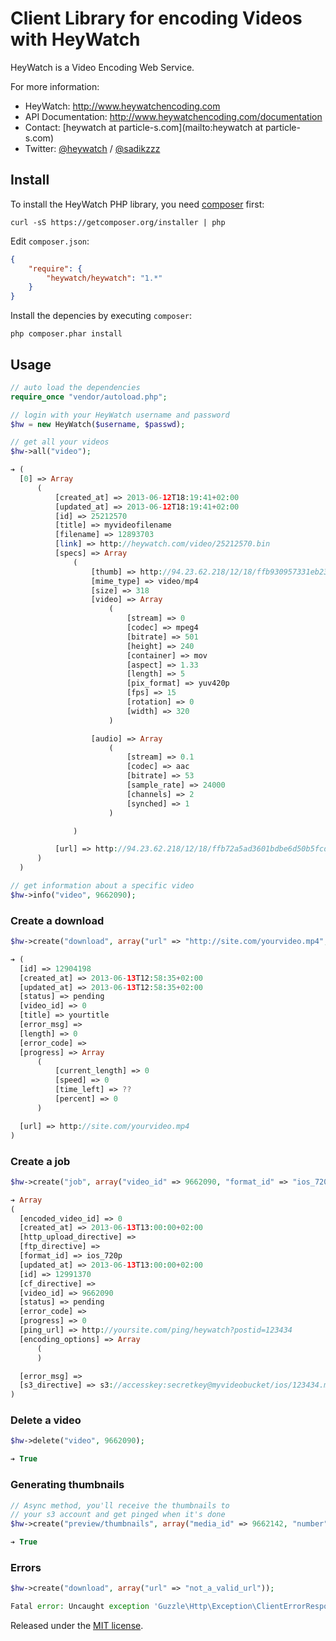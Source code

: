 # Client Library for encoding Videos with HeyWatch #

HeyWatch is a Video Encoding Web Service.

For more information:

* HeyWatch: http://www.heywatchencoding.com
* API Documentation: http://www.heywatchencoding.com/documentation
* Contact: [heywatch at particle-s.com](mailto:heywatch at particle-s.com)
* Twitter: [@heywatch](http://twitter.com/heywatch) / [@sadikzzz](http://twitter.com/sadikzzz)

## Install ##

To install the HeyWatch PHP library, you need [composer](http://getcomposer.org) first:

``` console
curl -sS https://getcomposer.org/installer | php
```

Edit `composer.json`:

```json
{
    "require": {
        "heywatch/heywatch": "1.*"
    }
}
```

Install the depencies by executing `composer`:

```console
php composer.phar install
```

## Usage ##

```php
// auto load the dependencies
require_once "vendor/autoload.php";

// login with your HeyWatch username and password
$hw = new HeyWatch($username, $passwd);

// get all your videos
$hw->all("video");

➔ (
  [0] => Array
      (
          [created_at] => 2013-06-12T18:19:41+02:00
          [updated_at] => 2013-06-12T18:19:41+02:00
          [id] => 25212570
          [title] => myvideofilename
          [filename] => 12893703
          [link] => http://heywatch.com/video/25212570.bin
          [specs] => Array
              (
                  [thumb] => http://94.23.62.218/12/18/ffb930957331eb2300b36ed60adcfa6c/12893703.jpg
                  [mime_type] => video/mp4
                  [size] => 318
                  [video] => Array
                      (
                          [stream] => 0
                          [codec] => mpeg4
                          [bitrate] => 501
                          [height] => 240
                          [container] => mov
                          [aspect] => 1.33
                          [length] => 5
                          [pix_format] => yuv420p
                          [fps] => 15
                          [rotation] => 0
                          [width] => 320
                      )

                  [audio] => Array
                      (
                          [stream] => 0.1
                          [codec] => aac
                          [bitrate] => 53
                          [sample_rate] => 24000
                          [channels] => 2
                          [synched] => 1
                      )

              )

          [url] => http://94.23.62.218/12/18/ffb72a5ad3601bdbe6d50b5fcdbdfff0/12893703
      )
  )

// get information about a specific video
$hw->info("video", 9662090);
```

### Create a download ###

```php
$hw->create("download", array("url" => "http://site.com/yourvideo.mp4", "title" => "yourtitle"));

➔ (
  [id] => 12904198
  [created_at] => 2013-06-13T12:58:35+02:00
  [updated_at] => 2013-06-13T12:58:35+02:00
  [status] => pending
  [video_id] => 0
  [title] => yourtitle
  [error_msg] =>
  [length] => 0
  [error_code] =>
  [progress] => Array
      (
          [current_length] => 0
          [speed] => 0
          [time_left] => ??
          [percent] => 0
      )

  [url] => http://site.com/yourvideo.mp4
)
```

### Create a job ###

```php
$hw->create("job", array("video_id" => 9662090, "format_id" => "ios_720p", "ping_url" => "http://yoursite.com/ping/heywatch?postid=123434", "s3_directive" => "s3://accesskey:secretkey@myvideobucket/ios/123434.mp4"));

➔ Array
(
  [encoded_video_id] => 0
  [created_at] => 2013-06-13T13:00:00+02:00
  [http_upload_directive] =>
  [ftp_directive] =>
  [format_id] => ios_720p
  [updated_at] => 2013-06-13T13:00:00+02:00
  [id] => 12991370
  [cf_directive] =>
  [video_id] => 9662090
  [status] => pending
  [error_code] =>
  [progress] => 0
  [ping_url] => http://yoursite.com/ping/heywatch?postid=123434
  [encoding_options] => Array
      (
      )

  [error_msg] =>
  [s3_directive] => s3://accesskey:secretkey@myvideobucket/ios/123434.mp4
)
```

### Delete a video ###

```php
$hw->delete("video", 9662090);

➔ True
```

### Generating thumbnails ###

```php
// Async method, you'll receive the thumbnails to
// your s3 account and get pinged when it's done
$hw->create("preview/thumbnails", array("media_id" => 9662142, "number" => 6, "s3_directive" => "s3://accesskey:secretkey@mybucket/thumbnails/", "ping_url" => "http://site.com/ping/heywatch/thumbs"));

➔ True
```

### Errors ###

```php
$hw->create("download", array("url" => "not_a_valid_url"));

Fatal error: Uncaught exception 'Guzzle\Http\Exception\ClientErrorResponseException' with message 'Client error response
```

Released under the [MIT license](http://www.opensource.org/licenses/mit-license.php).
